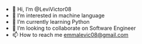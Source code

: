 - 👋 Hi, I’m @LeviVictor08
- 👀 I’m interested in machine language
- 🌱 I’m currently learning Python
- 💞️ I’m looking to collaborate on Software Engineer
- 📫 How to reach me emmalevic08@gmail.com

<!---
LeviVictor08/LeviVictor08 is a ✨ special ✨ repository because its `README.md` (this file) appears on your GitHub profile.
You can click the Preview link to take a look at your changes.
--->
